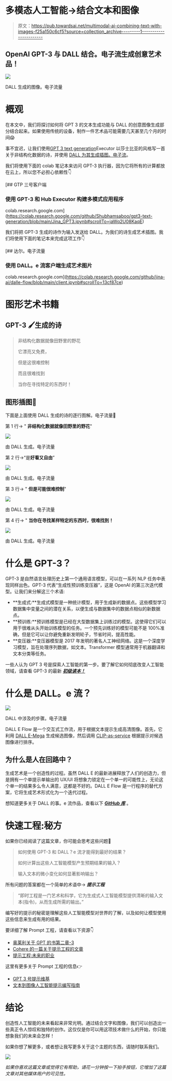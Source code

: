 # 多模态人工智能→结合文本和图像

> 原文：<https://pub.towardsai.net/multimodal-ai-combining-text-with-images-f25a150c6cf5?source=collection_archive---------1----------------------->

## OpenAI GPT-3 与 DALL 结合。电子流生成创意艺术品！

![](img/2d92c312fa83c30f30a15af55b7f7579.png)

DALL 生成的图像。电子流量

# 概观

在本文中，我们将探讨如何将 GPT 3 的文本生成功能与 DALL 的创意图像生成部分结合起来。如果使用传统的设备，制作一件艺术品可能需要几天甚至几个月的时间😱

事不宜迟，让我们使用[GPT 3 text generation](https://hub.jina.ai/executor/ub03fi15)Executor 以莎士比亚的风格写一首关于非结构化数据的诗，并使用 [DALL 为其生成插图。电子流](https://github.com/jina-ai/dalle-flow)。

我们将使用下面的 colab 笔记本来访问 GPT-3 执行器，因为它将所有的计算都放在云上，所以您不必担心依赖性👇

[](https://colab.research.google.com/github/Shubhamsaboo/gpt3-text-generation/blob/main/Jina_GPT3.ipynb#scrollTo=jaWq2U08KaqE) [## GTP 三号客户端

### 使用 GPT-3 和 Hub Executor 构建多模式应用程序

colab.research.google.com](https://colab.research.google.com/github/Shubhamsaboo/gpt3-text-generation/blob/main/Jina_GPT3.ipynb#scrollTo=jaWq2U08KaqE) 

我们将把 GPT-3 生成的诗作为输入发送给 DALL。为我们的诗生成艺术插图。我们将使用下面的笔记本来完成这项工作👇

[](https://colab.research.google.com/github/jina-ai/dalle-flow/blob/main/client.ipynb#scrollTo=13cf87ce) [## 达尔。电子流量

### 使用 DALL。e 流客户端生成艺术图片

colab.research.google.com](https://colab.research.google.com/github/jina-ai/dalle-flow/blob/main/client.ipynb#scrollTo=13cf87ce) 

# 图形艺术书籍

## GPT-3 🖌生成的诗

> 非结构化数据就像田野里的野花
> 
> 它漂亮又免费，
> 
> 但是这很难控制
> 
> 而且很难找到
> 
> 当你在寻找特定的东西时！

## 图形插图🎨

下面是上面使用 DALL 生成的诗的逐行图解。电子流量👀

第 1 行→ " **非结构化数据就像田野里的野花**"

![](img/8e0dd2ed49dbfedb3fa0f77a84fa21ae.png)

由 DALL 生成。电子流量

第 2 行→“是**好看又自由**”

![](img/5a4cc79c6aee98500a7b39d02b82a964.png)

由 DALL 生成。电子流量

第 3 行→ " **但是可能很难控制**"

![](img/ec25b935aa1fa403ccd92b4f74032848.png)

由 DALL 生成。电子流量

第 4 行→ " **当你在寻找某样特定的东西时，很难找到！**

![](img/453b1b6e40190d6c8f5c99366778e6c6.png)

由 DALL 生成。电子流量

# 什么是 GPT-3？

GPT-3 是自然语言处理历史上第一个通用语言模型，可以在一系列 NLP 任务中表现同样出色。GPT-3 代表“生成性预训练变压器”，这是 OpenAI 的第三次迭代模型。让我们来分解这三个术语:

*   **生成式:**生成式模型是一种统计模型，用于生成新的数据点。这些模型学习数据集中变量之间的潜在关系，以便生成与数据集中的数据点相似的新数据点。
*   **预训练:**预训练模型是已经在大型数据集上训练过的模型。这使得它们可以用于很难从头开始训练模型的任务。一个预先训练好的模型可能不是 100%准确，但是它可以让你避免重新发明轮子，节省时间，提高性能。
*   **变压器:**变压器模型是 2017 年发明的著名人工神经网络。这是一个深度学习模型，旨在处理序列数据，如文本。Transformer 模型通常用于机器翻译和文本分类等任务。

一些人认为 GPT 3 号是探索人工智能的第一步。要了解它如何彻底改变人工智能领域，请查看 GPT-3 的最新 [***初级读本！***](https://www.datacamp.com/blog/a-beginners-guide-to-gpt-3)

# 什么是 DALL。e 流？

![](img/93f0c9815229122edc1278e4f2d1efee.png)

DALL 中涉及的步骤。电子流量

DALL E Flow 是一个交互式工作流，用于根据文本提示生成高清图像。首先，它利用 [DALL E-Mega](https://github.com/borisdayma/dalle-mini) 生成候选图像，然后调用 [CLIP-as-service](https://github.com/jina-ai/clip-as-service) 根据提示对候选图像进行排序。

## 为什么是人在回路中？

生成艺术是一个创造性的过程。虽然 DALL E 的最新进展释放了人们的创造力，但是拥有一个单提示单输出的 UX/UI 将想象力锁定在一个单一的可能性上，无论这个单一的结果多么令人满意，这都是不好的。DALL E Flow 是一行程序的替代方案，它将生成艺术形式化为一个迭代过程。

想知道更多关于 DALL 的事。e 流作品，查看以下 [***GitHub 库***](https://github.com/jina-ai/dalle-flow) 。

# 快速工程:秘方

如果你已经阅读了这篇文章，你可能会思考这些问题🤔

> 如何使用 GPT-3 和 DALL？e 流才能得到最好的结果？
> 
> 如何计算出这些人工智能模型产生预期结果的输入？
> 
> 输入文本的微小变化如何显著影响输出？

所有问题的答案都在一个简单的术语中→ ***提示工程***

> “即时工程是一门艺术和科学，它为生成式人工智能模型提供清晰的输入文本(指令)，从而生成所需的输出。”

编写好的提示的秘密是理解这些人工智能模型对世界的了解，以及如何让模型使用这些信息来生成有用的结果。

要详细了解 Prompt 工程，请查看以下资源👇

*   [奥莱利关于 GPT 的书第二章-3](https://learning.oreilly.com/library/view/gpt-3/9781098113612/)
*   [Cohere 的一篇关于提示工程的文章](https://docs.cohere.ai/prompt-engineering-wiki/)
*   [提示工程:未来的职业](https://medium.com/nerd-for-tech/prompt-engineering-the-career-of-future-2fb93f90f117)

这里有更多关于 Prompt 工程的信息👉

*   [GPT 3 号提示维基](http://gptprompts.wikidot.com/)
*   [文本到图像人工智能提示编写指南](https://docs.google.com/document/d/17VPu3U2qXthOpt2zWczFvf-AH6z37hxUbvEe1rJTsEc/edit?usp=sharing)

# 结论

创造性人工智能的未来看起来非常光明。通过结合文字和图像，我们可以创造出一些真正令人惊叹和独特的创作。这仅仅是你可以用这项技术做什么的开始，你只能想象我们的未来会怎样！

如果你想了解更多，或者想让我写更多关于这个主题的东西，请随时联系我们。

![](img/9523cfb0e22584b828a739eb28f19463.png)

*如果你喜欢这篇文章或觉得它有帮助，请花一分钟按一下拍手按钮，它增加了这篇文章对其他媒体用户的可见性。*